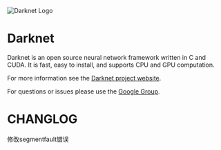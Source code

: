 ![Darknet Logo](http://pjreddie.com/media/files/darknet-black-small.png)



# Darknet #

Darknet is an open source neural network framework written in C and CUDA. It is fast, easy to install, and supports CPU and GPU computation.

For more information see the [Darknet project website](http://pjreddie.com/darknet).

For questions or issues please use the [Google Group](https://groups.google.com/forum/#!forum/darknet).



# CHANGLOG

修改segmentfault错误